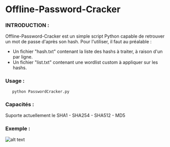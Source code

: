 # Offline-Password-Cracker

### INTRODUCTION :
Offline-Password-Cracker est un simple script Python capable de retrouver un mot de passe d'après son hash.
Pour l'utiliser, il faut au préalable :
- Un fichier "hash.txt" contenant la liste des hashs à traiter, à raison d'un par ligne.
- Un fichier "list.txt" contenant une wordlist custom à appliquer sur les hashs.

### Usage :
       python PasswordCracker.py
       
### Capacités :
Suporte actuellement le SHA1 - SHA254 - SHA512 - MD5

### Exemple :
![alt text](https://raw.githubusercontent.com/HomardBoy/Offline-Password-Cracker/img.png)
